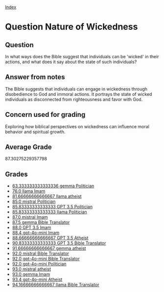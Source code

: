 
[Index](../../index.md)
# Question Nature of Wickedness
## Question
In what ways does the Bible suggest that individuals can be 'wicked' in their actions, and what does it say about the state of such individuals?

## Answer from notes
The Bible suggests that individuals can engage in wickedness through disobedience to God and immoral actions. It portrays the state of wicked individuals as disconnected from righteousness and favor with God.

## Concern used for grading
Exploring how biblical perspectives on wickedness can influence moral behavior and spiritual growth.

## Average Grade
87.30275229357798

## Grades
 * [63.333333333333336 gemma Politician](../answers/gemma_Politician/Nature_of_Wickedness.md)
 * [76.0 llama Imam](../answers/llama_Imam/Nature_of_Wickedness.md)
 * [81.66666666666667 llama atheist](../answers/llama_atheist/Nature_of_Wickedness.md)
 * [85.0 mistral Politician](../answers/mistral_Politician/Nature_of_Wickedness.md)
 * [85.83333333333333 GPT 3.5 Politician](../answers/GPT_3.5_Politician/Nature_of_Wickedness.md)
 * [85.83333333333333 llama Politician](../answers/llama_Politician/Nature_of_Wickedness.md)
 * [87.0 mistral Imam](../answers/mistral_Imam/Nature_of_Wickedness.md)
 * [87.5 gemma Bible Translator](../answers/gemma_Bible_Translator/Nature_of_Wickedness.md)
 * [88.0 GPT 3.5 Imam](../answers/GPT_3.5_Imam/Nature_of_Wickedness.md)
 * [88.4 gpt-4o-mini Imam](../answers/gpt-4o-mini_Imam/Nature_of_Wickedness.md)
 * [88.66666666666667 GPT 3.5 Atheist](../answers/GPT_3.5_Atheist/Nature_of_Wickedness.md)
 * [90.83333333333333 GPT 3.5 Bible Translator](../answers/GPT_3.5_Bible_Translator/Nature_of_Wickedness.md)
 * [91.66666666666667 gemma atheist](../answers/gemma_atheist/Nature_of_Wickedness.md)
 * [92.0 mistral Bible Translator](../answers/mistral_Bible_Translator/Nature_of_Wickedness.md)
 * [92.0 gpt-4o-mini Bible Translator](../answers/gpt-4o-mini_Bible_Translator/Nature_of_Wickedness.md)
 * [92.0 gpt-4o-mini Politician](../answers/gpt-4o-mini_Politician/Nature_of_Wickedness.md)
 * [93.0 mistral atheist](../answers/mistral_atheist/Nature_of_Wickedness.md)
 * [93.0 gemma Imam](../answers/gemma_Imam/Nature_of_Wickedness.md)
 * [93.4 gpt-4o-mini Atheist](../answers/gpt-4o-mini_Atheist/Nature_of_Wickedness.md)
 * [94.16666666666667 llama Bible Translator](../answers/llama_Bible_Translator/Nature_of_Wickedness.md)
